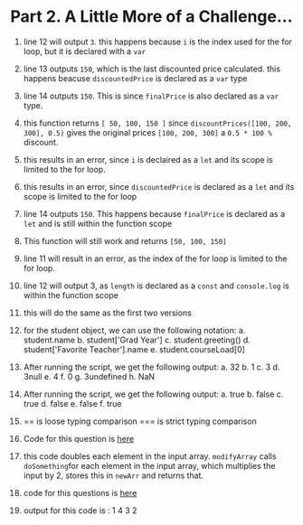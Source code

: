# Part 2. A Little More of a Challenge...

1. line 12 will output `3`. this happens because `i` is the index used for the for loop, but it is declared with a `var`

2. line 13 outputs `150`, which is the last discounted price calculated. this happens beacuse `discountedPrice` is declared as a `var` type

3. line 14 outputs `150`. This is since `finalPrice` is also declared as a `var` type.

4. this function returns `[ 50, 100, 150 ]` since `discountPrices([100, 200, 300], 0.5)` gives the original prices `[100, 200, 300]` a `0.5 * 100 %` discount. 

5. this results in an error, since `i` is declaired as a `let` and its scope is limited to the for loop.

6. this results in an error, since `discountedPrice` is declared as a `let` and its scope is limited to the for loop

7. line 14 outputs `150`. This happens because `finalPrice` is declared as a `let` and is still within the function scope

8. This function will still work and returns `[50, 100, 150]`

9. line 11 will result in an error, as the index of the for loop is limited to the for loop.

10. line 12 will output 3, as `length` is declared as a `const` and `console.log` is within the function scope

11. this will do the same as the first two versions

12. for the student object, we can use the following notation:
    a. student.name
    b. student['Grad Year']
    c. student.greeting()
    d. student['Favorite Teacher'].name
    e. student.courseLoad[0]

13. After running the script, we get the following output:
    a. 32
    b. 1
    c. 3
    d. 3null
    e. 4
    f. 0
    g. 3undefined
    h. NaN

14. After running the script, we get the following output:
a. true
b. false
c. true
d. false
e. false
f. true

15. == is loose typing comparison
    === is strict typing comparison

16. Code for this question is [here](part2-question16.js)

17. this code doubles each element in the input array. `modifyArray` calls `doSomething`for each element in the input array, which multiplies the input by 2, stores this in `newArr` and returns that.

18. code for this questions is [here](part2-question18.js)

19. output for this code is :
1
4
3
2